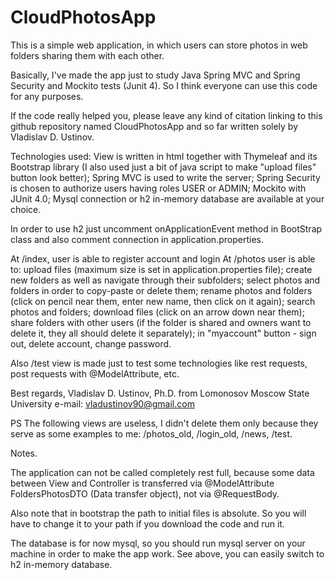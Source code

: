 # CloudPhotosApp
This is a simple web application, in which users can store photos in web folders sharing them with each other.

Basically, I've made the app just to study Java Spring MVC and Spring Security and Mockito tests (Junit 4). So I think everyone can use this code for any purposes. 

If the code really helped you, please leave any kind of citation linking to this github repository named CloudPhotosApp and so far written solely by Vladislav D. Ustinov.

Technologies used:
View is written in html together with Thymeleaf and its Bootstrap library (I also used just a bit of java script to make "upload files" button look better);
Spring MVC is used to write the server;
Spring Security is chosen to authorize users having roles USER or ADMIN;
Mockito with JUnit 4.0;
Mysql connection or h2 in-memory database are available at your choice.

In order to use h2 just uncomment onApplicationEvent method in BootStrap class and also comment connection in application.properties.

At /index, user is able to register account and login
At /photos user is able to:
upload files (maximum size is set in application.properties file);
create new folders as well as navigate through their subfolders;
select photos and folders in order to copy-paste or delete them;
rename photos and folders (click on pencil near them, enter new name, then click on it again);
search photos and folders;
download files (click on an arrow down near them);
share folders with other users (if the folder is shared and owners want to delete it, they all should delete it separately);
in "myaccount" button - sign out, delete account, change password.

Also /test view is made just to test some technologies like rest requests, post requests with @ModelAttribute, etc.

Best regards,
Vladislav D. Ustinov,
Ph.D. from Lomonosov Moscow State University
e-mail: vladustinov90@gmail.com

PS The following views are useless, I didn't delete them only because they serve as some examples to me: /photos_old, /login_old, /news, /test.

Notes.

The application can not be called completely rest full, 
because some data between View and Controller is transferred via @ModelAttribute FoldersPhotosDTO (Data transfer object), not via @RequestBody.

Also note that in bootstrap the path to initial files is absolute. So you will have to change it to your path if you download the code and run it.

The database is for now mysql, so you should run mysql server on your machine in order to make the app work. See above, you can easily switch to h2 in-memory database.





